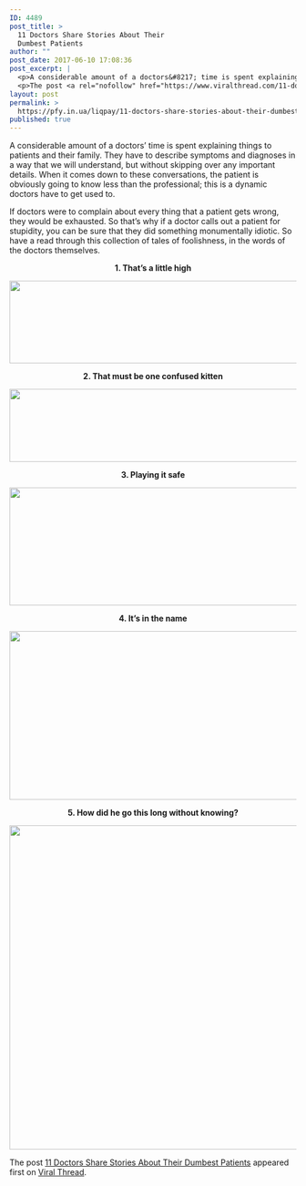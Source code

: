 ```yaml
---
ID: 4489
post_title: >
  11 Doctors Share Stories About Their
  Dumbest Patients
author: ""
post_date: 2017-06-10 17:08:36
post_excerpt: |
  <p>A considerable amount of a doctors&#8217; time is spent explaining things to patients and their family. They have to describe symptoms and diagnoses in a way that we will understand, but without skipping over any important details. When it comes down to these conversations, the patient is obviously going to know less than the professional; [&#8230;]</p>
  <p>The post <a rel="nofollow" href="https://www.viralthread.com/11-doctors-share-stories-dumbest-patients/">11 Doctors Share Stories About Their Dumbest Patients</a> appeared first on <a rel="nofollow" href="https://www.viralthread.com">Viral Thread</a>.</p>
layout: post
permalink: >
  https://pfy.in.ua/liqpay/11-doctors-share-stories-about-their-dumbest-patients/
published: true
---
```

<p style="text-align: left;">A considerable amount of a doctors&#8217; time is spent explaining things to patients and their family. They have to describe symptoms and diagnoses in a way that we will understand, but without skipping over any important details. When it comes down to these conversations, the patient is obviously going to know less than the professional; this is a dynamic doctors have to get used to.</p>
<p style="text-align: left;">If doctors were to complain about every thing that a patient gets wrong, they would be exhausted. So that&#8217;s why if a doctor calls out a patient for stupidity, you can be sure that they did something monumentally idiotic. So have a read through this collection of tales of foolishness, in the words of the doctors themselves.</p>
<p style="text-align: center;"><strong>1. That&#8217;s a little high</strong></p>
<p style="text-align: center;"><img class="aligncenter wp-image-269037 size-full" src="http://www.viralthread.com/wp-content/uploads/2017/06/1-3-e1496927894156.jpg" alt="" width="634" height="145" srcset="https://www.viralthread.com/wp-content/uploads/2017/06/1-3-e1496927894156.jpg 634w, https://www.viralthread.com/wp-content/uploads/2017/06/1-3-e1496927894156-370x85.jpg 370w" sizes="(max-width: 634px) 100vw, 634px" /></p>
<p style="text-align: center;"><strong>2. That must be one confused kitten</strong></p>
<p style="text-align: center;"><img class="aligncenter wp-image-269038 size-full" src="http://www.viralthread.com/wp-content/uploads/2017/06/2-3-e1496927954204.jpg" alt="" width="556" height="128" srcset="https://www.viralthread.com/wp-content/uploads/2017/06/2-3-e1496927954204.jpg 556w, https://www.viralthread.com/wp-content/uploads/2017/06/2-3-e1496927954204-370x85.jpg 370w" sizes="(max-width: 556px) 100vw, 556px" /></p>
<p style="text-align: center;"><strong>3. Playing it safe</strong></p>
<p style="text-align: center;"><img class="aligncenter wp-image-269039 size-full" src="http://www.viralthread.com/wp-content/uploads/2017/06/3-4-e1496927983479.jpg" alt="" width="621" height="207" srcset="https://www.viralthread.com/wp-content/uploads/2017/06/3-4-e1496927983479.jpg 621w, https://www.viralthread.com/wp-content/uploads/2017/06/3-4-e1496927983479-370x123.jpg 370w" sizes="(max-width: 621px) 100vw, 621px" /></p>
<p style="text-align: center;"><strong>4. It&#8217;s in the name</strong></p>
<p style="text-align: center;"><img class="aligncenter wp-image-269040 size-full" src="http://www.viralthread.com/wp-content/uploads/2017/06/5-maybe-e1496928000364.jpg" alt="" width="532" height="296" srcset="https://www.viralthread.com/wp-content/uploads/2017/06/5-maybe-e1496928000364.jpg 532w, https://www.viralthread.com/wp-content/uploads/2017/06/5-maybe-e1496928000364-370x206.jpg 370w" sizes="(max-width: 532px) 100vw, 532px" /></p>
<p style="text-align: center;"><strong>5. How did he go this long without knowing?</strong></p>
<p style="text-align: center;"><img class="aligncenter wp-image-269041 size-full" src="http://www.viralthread.com/wp-content/uploads/2017/06/6-maybe-e1496928021383.jpg" alt="" width="634" height="569" srcset="https://www.viralthread.com/wp-content/uploads/2017/06/6-maybe-e1496928021383.jpg 634w, https://www.viralthread.com/wp-content/uploads/2017/06/6-maybe-e1496928021383-370x332.jpg 370w" sizes="(max-width: 634px) 100vw, 634px" /></p>
<p>The post <a rel="nofollow" href="https://www.viralthread.com/11-doctors-share-stories-dumbest-patients/">11 Doctors Share Stories About Their Dumbest Patients</a> appeared first on <a rel="nofollow" href="https://www.viralthread.com">Viral Thread</a>.</p>